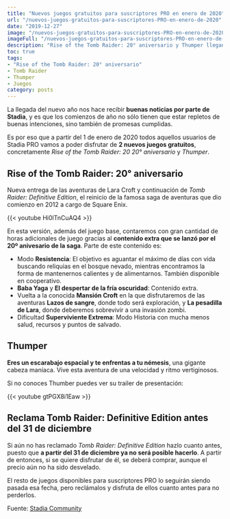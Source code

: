 ```yaml
---
title: "Nuevos juegos gratuitos para suscriptores PRO en enero de 2020"
url: "/nuevos-juegos-gratuitos-para-suscriptores-PRO-en-enero-de-2020"
date: "2019-12-27"
image: "/nuevos-juegos-gratuitos-para-suscriptores-PRO-en-enero-de-2020.jpeg"
imageFull: "/nuevos-juegos-gratuitos-para-suscriptores-PRO-en-enero-de-2020_large.jpg"
description: "Rise of the Tomb Raider: 20° aniversario y Thumper llegan a partir del 1 de enero de 2020 como juegos gratuitos para aquellos que sean suscriptores PRO de la plataforma Stadia."
toc: true
tags: 
- "Rise of the Tomb Raider: 20° aniversario"
- Tomb Raider
- Thumper
- Juegos
category: posts
---
```


La llegada del nuevo año nos hace recibir **buenas noticias por parte de Stadia**, y es que los comienzos de año no sólo tienen que estar repletos de buenas intenciones, sino también de promesas cumplidas.

Es por eso que a partir del 1 de enero de 2020 todos aquellos usuarios de Stadia PRO vamos a poder disfrutar de **2 nuevos juegos gratuitos**, concretamente *Rise of the Tomb Raider: 20 20° aniversario* y *Thumper*.

## Rise of the Tomb Raider: 20° aniversario

Nueva entrega de las aventuras de Lara Croft y continuación de *Tomb Raider: Definitive Edition*, el reinicio de la famosa saga de aventuras que dio comienzo en 2012 a cargo de Square Enix.

<div class="u-youtube">
  {{< youtube Hi0lTnCuAQ4 >}}
</div>

En esta versión, además del juego base, contaremos con gran cantidad de horas adicionales de juego gracias al **contenido extra que se lanzó por el 20º anivesario de la saga**. Parte de este contenido es:

- Modo **Resistencia**: El objetivo es aguantar el máximo de días con vida buscando reliquias en el bosque nevado, mientras encontramos la forma de mantenernos calientes y de alimentarnos. También disponible en cooperativo.
- **Baba Yaga** y **El despertar de la fría oscuridad**: Contenido extra.
- Vuelta a la conocida **Mansión Croft** en la que disfrutaremos de las aventuras **Lazos de sangre**, donde todo será exploración, y **La pesadilla de Lara**, donde deberemos sobrevivir a una invasión zombi.
- Dificultad **Superviviente Extrema**: Modo Historia con mucha menos salud, recursos y puntos de salvado.


## Thumper

**Eres un escarabajo espacial y te enfrentas a tu némesis**, una gigante cabeza maníaca. Vive esta aventura de una velocidad y ritmo vertiginosos.

Si no conoces Thumber puedes ver su trailer de presentación:

<div class="u-youtube">
  {{< youtube gtPGX8i1Eaw >}}
</div>

## Reclama Tomb Raider: Definitive Edition antes del 31 de diciembre

Si aún no has reclamado *Tomb Raider: Definitive Edition* hazlo cuanto antes, puesto que **a partir del 31 de diciembre ya no será posible hacerlo**. A partir de entonces, si se quiere disfrutar de él, se deberá comprar, aunque el precio aún no ha sido desvelado. 

El resto de juegos disponibles para suscriptores PRO lo seguirán siendo pasada esa fecha, pero reclámalos y disfruta de ellos cuanto antes para no perderlos.


<p class="st-Article-contentSource">Fuente: <a class="u-anchor" href="https://community.stadia.com/t5/Stadia-Community-Blog/This-Week-on-Stadia-Stadia-Pro-games-for-January/ba-p/11179" target="_blank" rel="nofollow noopener">Stadia Community</a></p>